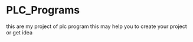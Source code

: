 # PLC_Programs
this are my project of plc program this may help you to create your project or get idea 
